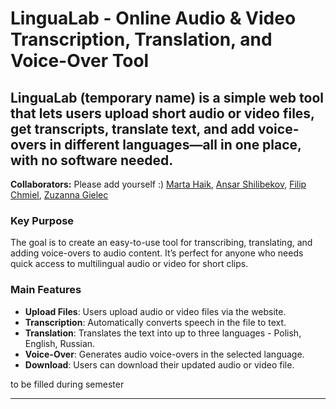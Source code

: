 # LinguaLab  - Online Audio & Video Transcription, Translation, and Voice-Over Tool

## LinguaLab (temporary name) is a simple web tool that lets users upload short audio or video files, get transcripts, translate text, and add voice-overs in different languages—all in one place, with no software needed.

**Collaborators:** Please add yourself :) [Marta Haik](https://github.com/mhaik), [Ansar Shilibekov](https://github.com/An-0ther), [Filip Chmiel](https://github.com/FChmiel242238), [Zuzanna Gielec](https://github.com/ZuzannaGielec)


### Key Purpose
The goal is to create an easy-to-use tool for transcribing, translating, and adding voice-overs to audio content. It’s perfect for anyone who needs quick access to multilingual audio or video for short clips.

### Main Features
- **Upload Files**: Users upload audio or video files via the website.
- **Transcription**: Automatically converts speech in the file to text.
- **Translation**: Translates the text into up to three languages - Polish, English, Russian.
- **Voice-Over**: Generates audio voice-overs in the selected language.
- **Download**: Users can download their updated audio or video file.

to be filled during semester
****
